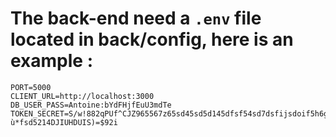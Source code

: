 # The back-end need a `.env` file located in back/config, here is an example :

```
PORT=5000
CLIENT_URL=http://localhost:3000
DB_USER_PASS=Antoine:bYdFHjfEuU3mdTe
TOKEN_SECRET=S/w!882qPUf^CJZ965567z65sd45sd5d145dfsf54sd7dsfijsdoif5h6g5jkfh7g!ù*fsd5214DJIUHDUIS)=$92i
```
